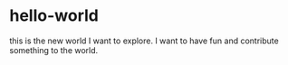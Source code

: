 # hello-world
this is the new world I want to explore.
I want to have fun and contribute something to the world.
